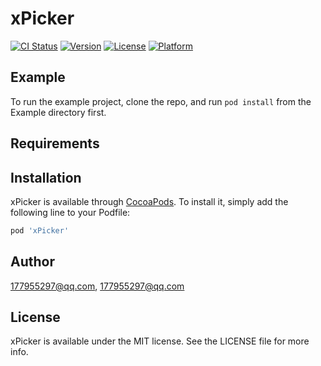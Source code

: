 # xPicker

[![CI Status](https://img.shields.io/travis/177955297@qq.com/xPicker.svg?style=flat)](https://travis-ci.org/177955297@qq.com/xPicker)
[![Version](https://img.shields.io/cocoapods/v/xPicker.svg?style=flat)](https://cocoapods.org/pods/xPicker)
[![License](https://img.shields.io/cocoapods/l/xPicker.svg?style=flat)](https://cocoapods.org/pods/xPicker)
[![Platform](https://img.shields.io/cocoapods/p/xPicker.svg?style=flat)](https://cocoapods.org/pods/xPicker)

## Example

To run the example project, clone the repo, and run `pod install` from the Example directory first.

## Requirements

## Installation

xPicker is available through [CocoaPods](https://cocoapods.org). To install
it, simply add the following line to your Podfile:

```ruby
pod 'xPicker'
```

## Author

177955297@qq.com, 177955297@qq.com

## License

xPicker is available under the MIT license. See the LICENSE file for more info.
